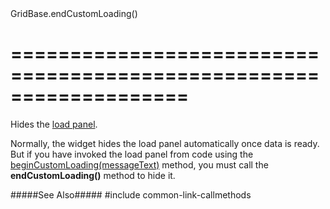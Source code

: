 <!--id-->GridBase.endCustomLoading()<!--/id-->
===================================================================
===================================================================

<!--shortDescription-->
Hides the [load panel]({basewidgetpath}/Configuration/loadPanel/). 
<!--/shortDescription-->

<!--fullDescription-->
Normally, the widget hides the load panel automatically once data is ready. But if you have invoked the load panel from code using the [beginCustomLoading(messageText)]({basewidgetpath}/Methods/#beginCustomLoadingmessageText) method, you must call the **endCustomLoading()** method to hide it.

#####See Also#####
#include common-link-callmethods
<!--/fullDescription-->